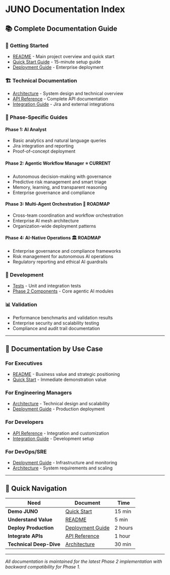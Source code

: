 # JUNO Documentation Index

## 📚 Complete Documentation Guide

### **🚀 Getting Started**
- [README](../README.md) - Main project overview and quick start
- [Quick Start Guide](QUICK_START.md) - 15-minute setup guide
- [Deployment Guide](DEPLOYMENT_GUIDE.md) - Enterprise deployment

### **🏗️ Technical Documentation**
- [Architecture](ARCHITECTURE.md) - System design and technical overview
- [API Reference](API_REFERENCE.md) - Complete API documentation
- [Integration Guide](INTEGRATION_GUIDE.md) - Jira and external integrations

### **🎯 Phase-Specific Guides**

#### **Phase 1: AI Analyst**
- Basic analytics and natural language queries
- Jira integration and reporting
- Proof-of-concept deployment

#### **Phase 2: Agentic Workflow Manager** ⭐ **CURRENT**
- Autonomous decision-making with governance
- Predictive risk management and smart triage
- Memory, learning, and transparent reasoning
- Enterprise governance and compliance

#### **Phase 3: Multi-Agent Orchestration** 🔮 **ROADMAP**
- Cross-team coordination and workflow orchestration
- Enterprise AI mesh architecture
- Organization-wide deployment patterns

#### **Phase 4: AI-Native Operations** 🏛️ **ROADMAP**
- Enterprise governance and compliance frameworks
- Risk management for autonomous AI operations
- Regulatory reporting and ethical AI guardrails

### **🔧 Development**
- [Tests](../tests/) - Unit and integration tests
- [Phase 2 Components](phase2/) - Core agentic AI modules

### **📊 Validation**
- Performance benchmarks and validation results
- Enterprise security and scalability testing
- Compliance and audit trail documentation

---

## 🎯 **Documentation by Use Case**

### **For Executives**
- [README](../README.md) - Business value and strategic positioning
- [Quick Start](QUICK_START.md) - Immediate demonstration value

### **For Engineering Managers**
- [Architecture](ARCHITECTURE.md) - Technical design and scalability
- [Deployment Guide](DEPLOYMENT_GUIDE.md) - Production deployment

### **For Developers**
- [API Reference](API_REFERENCE.md) - Integration and customization
- [Integration Guide](INTEGRATION_GUIDE.md) - Development setup

### **For DevOps/SRE**
- [Deployment Guide](DEPLOYMENT_GUIDE.md) - Infrastructure and monitoring
- [Architecture](ARCHITECTURE.md) - System requirements and scaling

---

## 🚀 **Quick Navigation**

| Need | Document | Time |
|------|----------|------|
| **Demo JUNO** | [Quick Start](QUICK_START.md) | 15 min |
| **Understand Value** | [README](../README.md) | 5 min |
| **Deploy Production** | [Deployment Guide](DEPLOYMENT_GUIDE.md) | 2 hours |
| **Integrate APIs** | [API Reference](API_REFERENCE.md) | 1 hour |
| **Technical Deep-Dive** | [Architecture](ARCHITECTURE.md) | 30 min |

---

*All documentation is maintained for the latest Phase 2 implementation with backward compatibility for Phase 1.*

